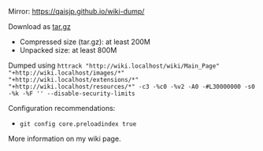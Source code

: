 Mirror: https://qaisjp.github.io/wiki-dump/

Download as [tar.gz](https://github.com/qaisjp/wiki-dump/archive/master.tar.gz)

- Compressed size (tar.gz): at least 200M
- Unpacked size: at least 800M

Dumped using `httrack "http://wiki.localhost/wiki/Main_Page" "+http://wiki.localhost/images/*" "+http://wiki.localhost/extensions/*" "+http://wiki.localhost/resources/*" -c3 -%c0 -%v2 -A0 -#L30000000 -s0 -%k -%F '' --disable-security-limits`

Configuration recommendations:
- `git config core.preloadindex true`

More information on my wiki page.
